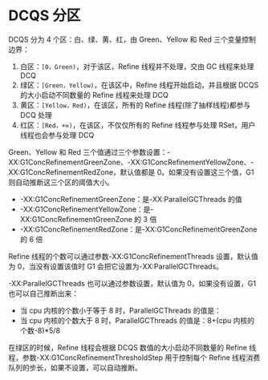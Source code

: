 # DCQS 分区

DCQS 分为 4 个区：白、绿、黄、红，由 Green、Yellow 和 Red 三个变量控制边界：

1. 白区：`[0，Green)`，对于该区，Refine 线程并不处理，交由 GC 线程来处理 DCQ
2. 绿区：`[Green，Yellow)`，在该区中，Refine 线程开始启动，并且根据 DCQS 的大小启动不同数量的 Refine 线程来处理 DCQ
3. 黄区：`[Yellow，Red)`，在该区，所有的 Refine 线程(除了抽样线程)都参与 DCQ 处理
4. 红区：`[Red，+∞)`，在该区，不仅仅所有的 Refine 线程参与处理 RSet，用户线程也会参与处理 DCQ

Green、Yellow 和 Red 三个值通过三个参数设置：-XX:G1ConcRefinementGreenZone、-XX:G1ConcRefinementYellowZone、-XX:G1ConcRefinementRedZone，默认值都是 0。如果没有设置这三个值，G1 则自动推断这三个区的阈值大小。

- -XX:G1ConcRefinementGreenZone：是-XX:ParallelGCThreads 的值
- -XX:G1ConcRefinementYellowZone：是-XX:G1ConcRefinementGreenZone 的 3 倍
- -XX:G1ConcRefinementRedZone：是-XX:G1ConcRefinementGreenZone 的 6 倍

Refine 线程的个数可以通过参数-XX:G1ConcRefinementThreads 设置，默认值为 0，当没有设置该值时 G1 会把它设置为-XX:ParallelGCThreads。

-XX:ParallelGCThreads 也可以通过参数设置，默认值为 0，如果没有设置，G1 也可以自己推断出来：

- 当 cpu 内核的个数小于等于 8 时，ParallelGCThreads 的值是：
- 当 cpu 内核的个数大于 8 时，ParallelGCThreads 的值是：8+(cpu 内核的个数-8)\*5/8

在绿区的时候，Refine 线程会根据 DCQS 数值的大小启动不同数量的 Refine 线程，参数-XX:G1ConcRefinementThresholdStep 用于控制每个 Refine 线程消费队列的步长，如果不设置，可以自动推断。
